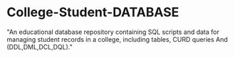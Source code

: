 # College-Student-DATABASE
"An educational database repository containing SQL scripts and data for managing student records in a college, including tables, CURD queries And (DDL,DML,DCL,DQL)."
